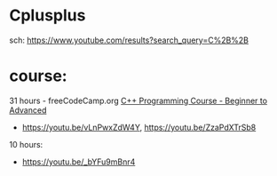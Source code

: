 # Cplusplus
sch: https://www.youtube.com/results?search_query=C%2B%2B
# course:
31 hours - freeCodeCamp.org [C++ Programming Course - Beginner to Advanced](https://youtu.be/8jLOx1hD3_o)
 
- https://youtu.be/vLnPwxZdW4Y, https://youtu.be/ZzaPdXTrSb8

10 hours:
- https://youtu.be/_bYFu9mBnr4
